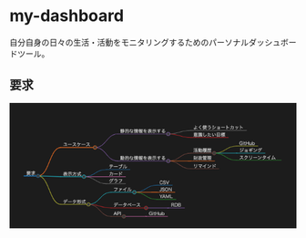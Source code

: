 # my-dashboard

自分自身の日々の生活・活動をモニタリングするためのパーソナルダッシュボードツール。

## 要求

![要求](docs/images/requirements.png)
